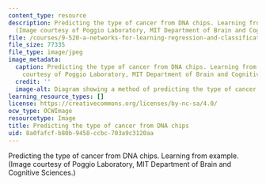 ```yaml
---
content_type: resource
description: Predicting the type of cancer from DNA chips. Learning from example.
  (Image courtesy of Poggio Laboratory, MIT Department of Brain and Cognitive Sciences.)
file: /courses/9-520-a-networks-for-learning-regression-and-classification-spring-2001/8a0fafcfb80b9458ccbc703a9c3120aa_9-520as01.jpg
file_size: 77335
file_type: image/jpeg
image_metadata:
  caption: Predicting the type of cancer from DNA chips. Learning from example. (Image
    courtesy of Poggio Laboratory, MIT Department of Brain and Cognitive Sciences.)
  credit: ''
  image-alt: Diagram showing a method of predicting the type of cancer from DNA chips.
learning_resource_types: []
license: https://creativecommons.org/licenses/by-nc-sa/4.0/
ocw_type: OCWImage
resourcetype: Image
title: Predicting the type of cancer from DNA chips
uid: 8a0fafcf-b80b-9458-ccbc-703a9c3120aa
---
```

Predicting the type of cancer from DNA chips. Learning from example. (Image courtesy of Poggio Laboratory, MIT Department of Brain and Cognitive Sciences.)